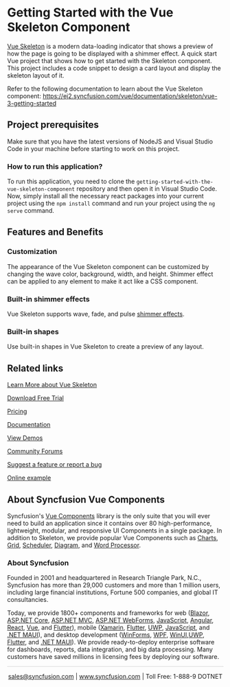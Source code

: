 # Getting Started with the Vue Skeleton Component
[Vue Skeleton](https://www.syncfusion.com/vue-components/vue-skeleton?utm_source=github&utm_medium=listing&utm_campaign=vue-skeleton-github-samples) is a modern data-loading indicator that shows a preview of how the page is going to be displayed with a shimmer effect. A quick start Vue project that shows how to get started with the Skeleton component. This project includes a code snippet to design a card layout and display the skeleton layout of it.
 
Refer to the following documentation to learn about the Vue Skeleton component: 
https://ej2.syncfusion.com/vue/documentation/skeleton/vue-3-getting-started

## Project prerequisites

Make sure that you have the latest versions of NodeJS and Visual Studio Code in your machine before starting to work on this project.

### How to run this application?

To run this application, you need to clone the `getting-started-with-the-vue-skeleton-component` repository and then open it in Visual Studio Code. Now, simply install all the necessary react packages into your current project using the `npm install` command and run your project using the `ng serve` command.


## Features and Benefits

### Customization

The appearance of the Vue Skeleton component can be customized by changing the wave color, background, width, and height. Shimmer effect can be applied to any element to make it act like a CSS component.

### Built-in shimmer effects

Vue Skeleton supports wave, fade, and pulse [shimmer effects](https://ej2.syncfusion.com/vue/documentation/skeleton/shimmer-effect?utm_source=github&utm_medium=listing&utm_campaign=vue-skeleton-github-samples).

### Built-in shapes

Use built-in shapes in Vue Skeleton to create a preview of any layout.

## Related links
[Learn More about Vue Skeleton](https://www.syncfusion.com/vue-components/vue-skeleton?utm_source=github&utm_medium=listing&utm_campaign=vue-skeleton-github-samples)

[Download Free Trial](https://www.syncfusion.com/downloads/vue?utm_source=github&utm_medium=listing&utm_campaign=vue-skeleton-github-samples)

[Pricing](https://www.syncfusion.com/sales/teamlicense?utm_source=github&utm_medium=listing&utm_campaign=vue-skeleton-github-samples)

[Documentation](https://ej2.syncfusion.com/vue/documentation/skeleton/getting-started?utm_source=github&utm_medium=listing&utm_campaign=vue-skeleton-github-samples)

[View Demos](https://github.com/SyncfusionExamples/getting-started-with-the-vue-skeleton-component?utm_source=github&utm_medium=listing&utm_campaign=vue-skeleton-github-samples)

[Community Forums](https://www.syncfusion.com/forums/vue-components?utm_source=github&utm_medium=listing&utm_campaign=vue-skeleton-github-samples)

[Suggest a feature or report a bug](https://www.syncfusion.com/feedback/vue?utm_source=github&utm_medium=listing&utm_campaign=vue-skeleton-github-samples)

[Online example](https://ej2.syncfusion.com/vue/demos/#/bootstrap5/skeleton/default.html?utm_source=github&utm_medium=listing&utm_campaign=vue-skeleton-github-samples)


## About Syncfusion Vue Components

Syncfusion's [Vue Components](https://www.syncfusion.com/vue-components?utm_source=github&utm_medium=listing&utm_campaign=vue-skeleton-github-samples) library is the only suite that you will ever need to build an application since it contains over 80 high-performance, lightweight, modular, and responsive UI Components in a single package. In addition to Skeleton, we provide popular Vue Components such as [Charts](https://www.syncfusion.com/vue-components/vue-charts?utm_source=github&utm_medium=listing&utm_campaign=vue-skeleton-github-samples), [Grid](https://www.syncfusion.com/vue-components/vue-grid?utm_source=github&utm_medium=listing&utm_campaign=vue-skeleton-github-samples), [Scheduler](https://www.syncfusion.com/vue-components/vue-scheduler?utm_source=github&utm_medium=listing&utm_campaign=vue-skeleton-github-samples), [Diagram](https://www.syncfusion.com/vue-components/vue-diagram?utm_source=github&utm_medium=listing&utm_campaign=vue-skeleton-github-samples), and [Word Processor](https://www.syncfusion.com/vue-components/vue-word-processor?utm_source=github&utm_medium=listing&utm_campaign=vue-skeleton-github-samples).

### About Syncfusion
Founded in 2001 and headquartered in Research Triangle Park, N.C., Syncfusion has more than 29,000 customers and more than 1 million users, including large financial institutions, Fortune 500 companies, and global IT consultancies.

Today, we provide 1800+ components and frameworks for web ([Blazor](https://www.syncfusion.com/blazor-components?utm_source=github&utm_medium=listing&utm_campaign=vue-skeleton-github-samples), [ASP.NET Core](https://www.syncfusion.com/aspnet-core-ui-controls?utm_source=github&utm_medium=listing&utm_campaign=vue-skeleton-github-samples), [ASP.NET MVC](https://www.syncfusion.com/aspnet-mvc-ui-controls?utm_source=github&utm_medium=listing&utm_campaign=vue-skeleton-github-samples), [ASP.NET WebForms](https://www.syncfusion.com/jquery/aspnet-webforms-ui-controls?utm_source=github&utm_medium=listing&utm_campaign=vue-skeleton-github-samples), [JavaScript](https://www.syncfusion.com/javascript-ui-controls?utm_source=github&utm_medium=listing&utm_campaign=vue-skeleton-github-samples), [Angular](https://www.syncfusion.com/angular-components?utm_source=github&utm_medium=listing&utm_campaign=vue-skeleton-github-samples), [React](https://www.syncfusion.com/react-components?utm_source=github&utm_medium=listing&utm_campaign=vue-skeleton-github-samples), [Vue](https://www.syncfusion.com/vue-components?utm_source=github&utm_medium=listing&utm_campaign=vue-skeleton-github-samples), and [Flutter](https://www.syncfusion.com/flutter-widgets?utm_source=github&utm_medium=listing&utm_campaign=vue-skeleton-github-samples)), mobile ([Xamarin](https://www.syncfusion.com/xamarin-ui-controls?utm_source=github&utm_medium=listing&utm_campaign=vue-skeleton-github-samples), [Flutter](https://www.syncfusion.com/flutter-widgets?utm_source=github&utm_medium=listing&utm_campaign=vue-skeleton-github-samples), [UWP](https://www.syncfusion.com/uwp-ui-controls?utm_source=github&utm_medium=listing&utm_campaign=vue-skeleton-github-samples), [JavaScript](https://www.syncfusion.com/javascript-ui-controls?utm_source=github&utm_medium=listing&utm_campaign=vue-skeleton-github-samples), and [.NET MAUI](https://www.syncfusion.com/maui-controls?utm_source=github&utm_medium=listing&utm_campaign=vue-skeleton-github-samples)), and desktop development ([WinForms](https://www.syncfusion.com/winforms-ui-controls?utm_source=github&utm_medium=listing&utm_campaign=vue-skeleton-github-samples), [WPF](https://www.syncfusion.com/wpf-controls?utm_source=github&utm_medium=listing&utm_campaign=vue-skeleton-github-samples), [WinUI](https://www.syncfusion.com/winui-controls?utm_source=github&utm_medium=listing&utm_campaign=vue-skeleton-github-samples),[UWP](https://www.syncfusion.com/uwp-ui-controls?utm_source=github&utm_medium=listing&utm_campaign=vue-skeleton-github-samples), [Flutter](https://www.syncfusion.com/flutter-widgets?utm_source=github&utm_medium=listing&utm_campaign=vue-skeleton-github-samples), and [.NET MAUI](https://www.syncfusion.com/maui-controls?utm_source=github&utm_medium=listing&utm_campaign=vue-skeleton-github-samples)). We provide ready-to-deploy enterprise software for dashboards, reports, data integration, and big data processing. Many customers have saved millions in licensing fees by deploying our software.

<hr style="height:0.3px;border:none;color:lightgrey;background-color:lightgrey;" />

<p align="center">
<a href="mailto:sales@syncfusion.com?Subject=Syncfusion Vue Skeleton - GitHub" target="_top">sales@syncfusion.com</a> | <a href="https://www.syncfusion.com?utm_source=github&utm_medium=listing&utm_campaign=vue-skeleton-github-samples)">www.syncfusion.com</a> | Toll Free: 1-888-9 DOTNET <br>
</p>